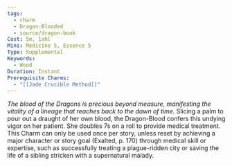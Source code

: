 ```yaml
---
tags:
  - charm
  - Dragon-Blooded
  - source/dragon-book
Cost: 5m, 1ahl
Mins: Medicine 5, Essence 5
Type: Supplemental
Keywords:
  - Wood
Duration: Instant
Prerequisite Charms:
  - "[[Jade Crucible Method]]"
---
```

*The blood of the Dragons is precious beyond measure, manifesting the vitality of a lineage that reaches back to the dawn of time.*
Slicing a palm to pour out a draught of her own blood, the Dragon-Blood confers this undying vigor on her patient. She doubles 7s on a roll to provide medical treatment. This Charm can only be used once per story, unless reset by achieving a major character or story goal (Exalted, p. 170) through medical skill or expertise, such as successfully treating a plague-ridden city or saving the life of a sibling stricken with a supernatural malady. 